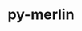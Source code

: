 ---
title: "py-merlin"
layout: cache
categories: [package, develop-2024-08-04]
meta: {"versions": ["1.10.3"], "compilers": ["gcc@=7.5.0"], "oss": ["ubuntu18.04"], "platforms": ["linux"], "targets": ["x86_64_v3"], "stacks": ["radiuss", "root"], "num_specs": 1, "num_specs_by_stack": {"root": 1, "radiuss": 1}}
spec_details: [{"hash": "6h3bb6daeymnrofa3k7znphcztjk5rzw", "compiler": "gcc@=7.5.0", "versions": ["1.10.3"], "os": "ubuntu18.04", "platform": "linux", "target": "x86_64_v3", "variants": ["build_system=python_pip"], "stacks": ["root", "radiuss"], "size": "-", "tarball": "https://binaries.spack.io/releases/develop-2024-08-04/build_cache/linux-ubuntu18.04-x86_64_v3/gcc-7.5.0/py-merlin-1.10.3/linux-ubuntu18.04-x86_64_v3-gcc-7.5.0-py-merlin-1.10.3-6h3bb6daeymnrofa3k7znphcztjk5rzw.spack"}]
---